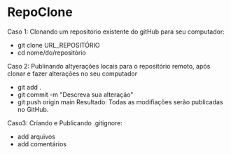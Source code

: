 # RepoClone

Caso 1: Clonando um repositório existente do gitHub para seu computador:

- git clone URL_REPOSITÓRIO
- cd nome/do/repositório

Caso 2: Publinando altyerações locais para o repositório remoto, após clonar e fazer alterações no seu computador

- git add .
- git commit -m "Descreva sua alteração"
- git push origin main Resultado: Todas as modifiações serão publicadas no GitHub.

Caso3: Criando e Publicando .gitignore:

- add arquivos
- add comentários
